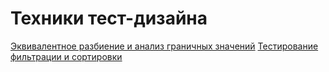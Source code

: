 # Техники тест-дизайна
[Эквивалентное разбиение и анализ граничных значений](https://docs.google.com/spreadsheets/d/1Q4Pf0OEWP-5LJBoF3koImDVj4wud-ooPAihi7y2rZU4/edit?usp=sharing)
[Тестирование фильтрации и сортировки](https://docs.google.com/spreadsheets/d/1oXCEBrL4TrEagju83MXeCcYi4PqPvP28rWBCX375FWI/edit?usp=sharing)
